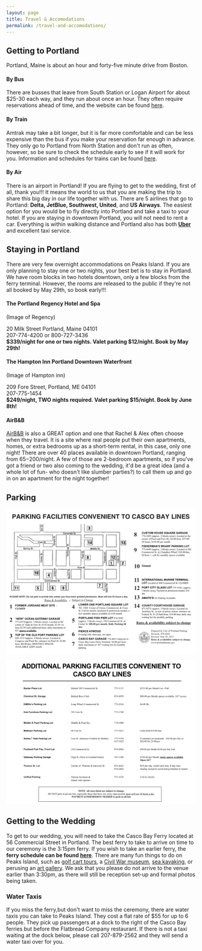 ```yaml
---
layout: page
title: Travel & Accomodations
permalink: /travel-and-accomodations/
---
```


## Getting to Portland 

Portland, Maine is about an hour and forty-five minute drive from Boston. 

#### By Bus

There are busses that leave from South Station or Logan Airport for about $25-30 each way, and they run about once an hour. They often require reservations ahead of time, and the website can be found [here](http://concordcoachlines.com).

#### By Train

Amtrak may take a bit longer, but it is far more comfortable and can be less expensive than the bus if you make your reservation far enough in advance. They only go to Portland from North Station and don't run as often, however, so be sure to check the schedule early to see if it will work for you. Information and schedules for trains can be found [here](http://www.amtrak.com/home).


#### By Air
There is an airport in Portland! If you are flying to get to the wedding, first of all, thank you!!! It means the world to us that you are making the trip to share this big day in our life together with us. There are 5 airlines that go to Portland: **Delta, JetBlue, Southwest, United**, and **US Airways**. The easiest option for you would be to fly directly into Portland and take a taxi to your hotel. If you are staying in downtown Portland, you will not need to rent a car. Everything is within walking distance and Portland also has both **[Uber](https://get.uber.com/sign-up/)** and excellent taxi service. 




## Staying in Portland
There are very few overnight accommodations on Peaks Island. If you are only planning to stay one or two nights, your best bet is to stay in Portland. We have room blocks in two hotels downtown, only a few blocks from the ferry terminal. However, the rooms are released to the public if they're not all booked by May 29th, so book early!!!

#### The Portland Regency Hotel and Spa

(Image of Regency)

  20 Milk Street Portland, Maine 04101  
  207-774-4200 or 800-727-3436  
  **$339/night for one or two nights. Valet parking $12/night. Book by May 29th!**


#### The Hampton Inn Portland Downtown Waterfront

(Image of Hampton inn)

  209 Fore Street, Portland, ME 04101  
  207-775-1454  
  **$249/night, TWO nights required. Valet parking $15/night. Book by June 8th!**

#### AirB&B

[AirB&B](https://www.airbnb.com/s/Portland--ME--United-States?checkin=07%2F09%2F2016&checkout=07%2F10%2F2016&guests=&zoom=15&search_by_map=true&sw_lat=43.64853228719109&sw_lng=-70.26805522256291&ne_lat=43.672880266453184&ne_lng=-70.25659682565129&ss_id=x19ew8y0) is also a GREAT option and one that Rachel & Alex often choose when they travel. It is a site where real people put their own apartments, homes, or extra bedrooms up as a short-term rental, in this case, only one night! There are over 40 places available in downtown Portland, ranging from $65-$200/night. A few of those are 2-bedroom apartments, so if you've got a friend or two also coming to the wedding, it'd be a great idea (and a whole lot of fun- who doesn't like slumber parties?) to call them up and go in on an apartment for the night together!


## Parking

![](/img/parking1.jpg)

![](/img/parking2.jpg)

## Getting to the Wedding

To get to our wedding, you will need to take the Casco Bay Ferry located at 56 Commercial Street in Portland. The best ferry to take to arrive on time to our ceremony is the 3:15pm ferry. If you wish to take an earlier ferry, the **ferry schedule can be found [here](http://www.cascobaylines.com/schedules/peaks-island-schedule/summer/)**. There are many fun things to do on Peaks Island, such as [golf cart tours](http://www.peaksislandtours.com/), a [Civil War museum](http://www.eighthmaine.com/), [sea kayaking](http://www.maineislandkayak.com/), or perusing an [art gallery](http://www.richardboydartgallery.com/). We ask that you please do not arrive to the venue earlier than 3:30pm, as there will still be reception set-up and formal photos being taken. 

### Water Taxis

If you miss the ferry,but don't want to miss the ceremony, there are water taxis you can take to Peaks Island. They cost a flat rate of $55 for up to 6 people. They pick up passengers at a dock to the right of the Casco Bay ferries but before the Flatbread Company restaurant. If there is not a taxi waiting at the dock below, please call 207-879-2562 and they will send a water taxi over for you.
